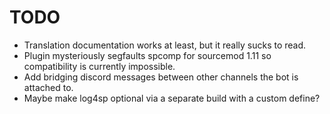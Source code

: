 # TODO

- Translation documentation works at least, but it really sucks to read.
- Plugin mysteriously segfaults spcomp for sourcemod 1.11 so compatibility is currently impossible.
- Add bridging discord messages between other channels the bot is attached to.
- Maybe make log4sp optional via a separate build with a custom define?